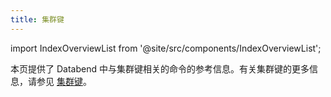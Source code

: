 ```yaml
---
title: 集群键
---
```

import IndexOverviewList from '@site/src/components/IndexOverviewList';

本页提供了 Databend 中与集群键相关的命令的参考信息。有关集群键的更多信息，请参见 [集群键](/guides/performance/cluster-key)。

<IndexOverviewList />